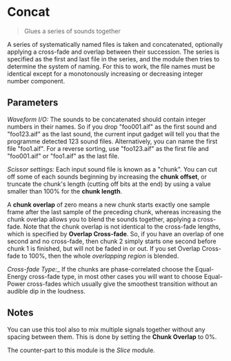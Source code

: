 # Concat

<BLOCKQUOTE>Glues a series of sounds together</BLOCKQUOTE>

A series of systematically named files is taken and concatenated, optionally applying a cross-fade and overlap between their succession. The series is specified as the first and last file in the series, and the module then tries to determine the system of naming. For this to work, the file names must be identical except for a monotonously increasing or decreasing integer number component.

## Parameters

_Waveform I/O:_ The sounds to be concatenated should contain integer numbers in their names. So if you drop "foo001.aif" as the first sound and "foo123.aif" as the last sound, the current input gadget will tell you that the programme detected 123 sound files. Alternatively, you can name the first file "foo1.aif". For a reverse sorting, use "foo123.aif" as the first file and "foo001.aif" or "foo1.aif" as the last file.

_Scissor settings:_ Each input sound file is known as a "chunk". You can cut off some of each sounds beginning by increasing the __chunk offset__, or truncate the chunk's length (cutting off bits at the end) by using a value smaller than 100% for the __chunk length__.

A __chunk overlap__ of zero means a new chunk starts exactly one sample frame after the last sample of the preceding chunk, whereas increasing the chunk overlap allows you to blend the sounds together, applying a cross-fade. Note that the chunk overlap is not identical to the cross-fade lengths, which is specified by __Overlap Cross-fade__. So, if you have an overlap of one second and no cross-fade, then chunk 2 simply starts one second before chunk 1 is finished, but will not be faded in or out. If you set Overlap Cross-fade to 100%, then the whole _overlapping region_ is blended.

_Cross-fade Type:__ If the chunks are phase-correlated choose the Equal-Energy cross-fade type, in most other cases you will want to choose Equal-Power cross-fades which usually give the smoothest transition without an audible dip in the loudness.

## Notes

You can use this tool also to mix multiple signals together without any spacing between them. This is done by setting the __Chunk Overlap__ to 0%.

The counter-part to this module is the _Slice_ module.